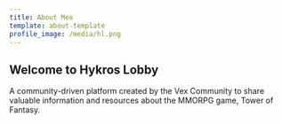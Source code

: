 ```yaml
---
title: About Mee
template: about-template
profile_image: /media/hl.png
---
```


## Welcome to Hykros Lobby

A community-driven platform created by the Vex Community to share valuable information and resources about the MMORPG game, Tower of Fantasy. 


